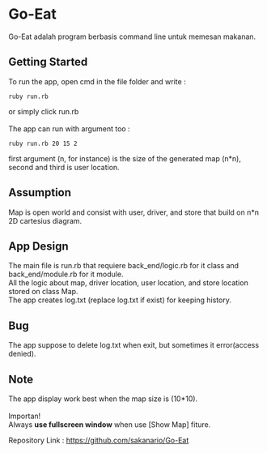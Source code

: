 # Go-Eat

Go-Eat adalah program berbasis command line untuk memesan makanan.

## Getting Started

To run the app, open cmd in the file folder and write : 

```
ruby run.rb
```

or simply click run.rb
<br /><br />
The app can run with argument too : 
```
ruby run.rb 20 15 2
```

first argument (n, for instance) is the size of the generated map (n*n),
<br />
second and third is user location. 
<br />

## Assumption

Map is open world and consist with user, driver, and store that build on n*n 2D cartesius diagram.



## App Design



The main file is run.rb that requiere back_end/logic.rb for it class and back_end/module.rb for it module.<br />
All the logic about map, driver location, user location, and store location stored on class Map. <br />
The app creates log.txt (replace log.txt if exist) for keeping history.


## Bug

The app suppose to delete log.txt when exit, but sometimes it error(access denied).

## Note 

The app display work best when the map size is (10*10). <br /><br />
Importan!<br />
Always **use fullscreen window** when use [Show Map] fiture.


Repository Link : 
https://github.com/sakanario/Go-Eat



